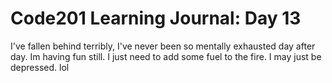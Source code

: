 <h1>Code201 Learning Journal: Day 13</h1>

<p>I've fallen behind terribly, I've never been so mentally exhausted day after day.  Im having fun still. I just need to add some fuel to the fire. I may just be depressed. lol</p>
